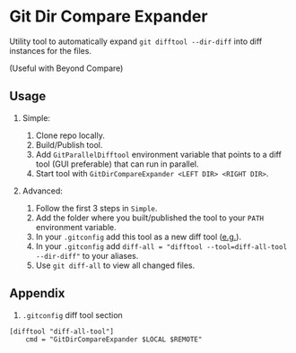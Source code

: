 # Git Dir Compare Expander

Utility tool to automatically expand `git difftool --dir-diff` into diff instances for the files.

(Useful with Beyond Compare)

## Usage

1. Simple:
    1. Clone repo locally.
    1. Build/Publish tool.
    1. Add `GitParallelDifftool` environment variable that points to a diff tool (GUI preferable) that can run in parallel.
    1. Start tool with `GitDirCompareExpander <LEFT DIR> <RIGHT DIR>`.

1. Advanced:
    1. Follow the first 3 steps in `Simple`.
    1. Add the folder where you built/published the tool to your `PATH` environment variable.
    1. In your `.gitconfig` add this tool as a new diff tool ([e.g.](#diff-tool-section)).
    1. In your `.gitconfig` add `diff-all = "difftool --tool=diff-all-tool --dir-diff"` to your aliases.
    1. Use `git diff-all` to view all changed files.

## Appendix

1. <a name="diff-tool-section"></a> `.gitconfig` diff tool section
```
[difftool "diff-all-tool"]
    cmd = "GitDirCompareExpander $LOCAL $REMOTE"
```